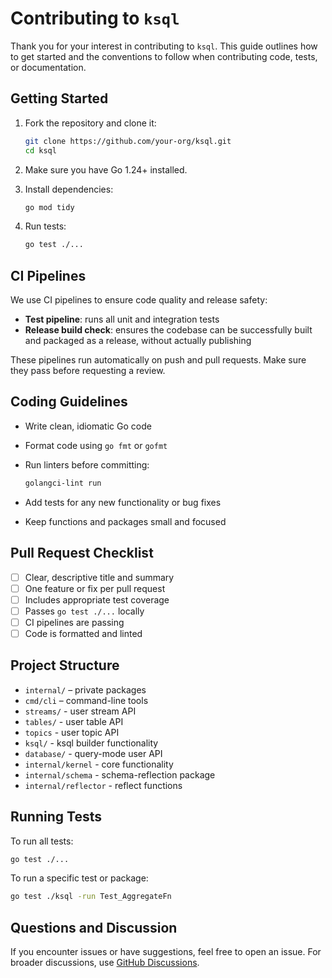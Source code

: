 # Contributing to `ksql`

Thank you for your interest in contributing to `ksql`. This guide outlines how to get started and the conventions to follow when contributing code, tests, or documentation.

## Getting Started

1. Fork the repository and clone it:

   ```bash
   git clone https://github.com/your-org/ksql.git
   cd ksql
   ```

2. Make sure you have Go 1.24+ installed.

3. Install dependencies:

   ```bash
   go mod tidy
   ```

4. Run tests:

   ```bash
   go test ./...
   ```

## CI Pipelines

We use CI pipelines to ensure code quality and release safety:

* **Test pipeline**: runs all unit and integration tests
* **Release build check**: ensures the codebase can be successfully built and packaged as a release, without actually publishing

These pipelines run automatically on push and pull requests. Make sure they pass before requesting a review.

## Coding Guidelines

* Write clean, idiomatic Go code

* Format code using `go fmt` or `gofmt`

* Run linters before committing:

  ```bash
  golangci-lint run
  ```

* Add tests for any new functionality or bug fixes

* Keep functions and packages small and focused

## Pull Request Checklist

* [ ] Clear, descriptive title and summary
* [ ] One feature or fix per pull request
* [ ] Includes appropriate test coverage
* [ ] Passes `go test ./...` locally
* [ ] CI pipelines are passing
* [ ] Code is formatted and linted

## Project Structure

* `internal/` – private packages
* `cmd/cli` – command-line tools 
* `streams/` - user stream API
* `tables/` - user table API
* `topics` - user topic API 
* `ksql/` - ksql builder functionality
* `database/` - query-mode user API
* `internal/kernel` - core functionality
* `internal/schema` - schema-reflection package
* `internal/reflector` - reflect functions 

## Running Tests

To run all tests:

```bash
go test ./...
```

To run a specific test or package:

```bash
go test ./ksql -run Test_AggregateFn 
```

## Questions and Discussion

If you encounter issues or have suggestions, feel free to open an issue. For broader discussions, use [GitHub Discussions](https://github.com/your-org/ksql/discussions).


